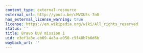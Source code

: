```yaml
---
content_type: external-resource
external_url: http://youtu.be/cMVXUSs-7n0
has_external_license_warning: true
license: https://en.wikipedia.org/wiki/All_rights_reserved
status: ''
title: Bravo UUV mission 1
uid: e3ef1a3e-eb69-4a3a-a050-c9f48b7b6d6b
wayback_url: ''
---
```

